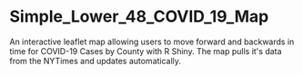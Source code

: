 # Simple_Lower_48_COVID_19_Map
An interactive leaflet map allowing users to move forward and backwards in time for COVID-19 Cases by County with R Shiny. The map pulls it's data from the NYTimes and updates automatically.
